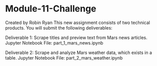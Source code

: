 # Module-11-Challenge
Created by Robin Ryan
This new assignment consists of two technical products. 
You will submit the following deliverables:

Deliverable 1: Scrape titles and preview text from Mars news articles.
Jupyter Notebook File: part_1_mars_news.ipynb

Deliverable 2: Scrape and analyze Mars weather data, which exists in a table.
Jupyter Notebook File: part_2_mars_weather.ipynb


